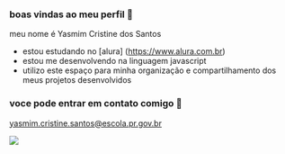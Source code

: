 ### boas vindas ao meu perfil 💙

meu nome é Yasmim Cristine dos Santos

- estou estudando no [alura] (https://www.alura.com.br)
- estou me desenvolvendo na linguagem javascript
- utilizo este espaço para minha organização e compartilhamento dos meus projetos desenvolvidos

### voce pode entrar em contato comigo 📧

yasmim.cristine.santos@escola.pr.gov.br

![](https://media.tenor.com/6KTPGWQ1qWwAAAAC/disney-moana.gif)
